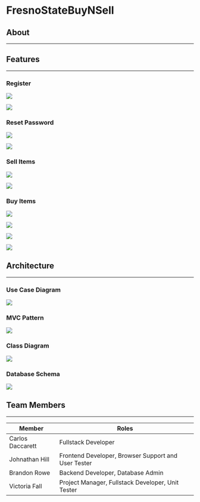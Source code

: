 # FresnoStateBuyNSell

## About
***

## Features
***
### Register
![](readme_images/screenshots/registration.JPG)

![](readme_images/screenshots/email_validation.JPG)


### Reset Password
![](readme_images/screenshots/password_reset.JPG)

![](readme_images/screenshots/password_reset_message.JPG)


### Sell Items
![](readme_images/screenshots/create_listing.JPG)

![](readme_images/screenshots/edit_listing.JPG)


### Buy Items
![](readme_images/screenshots/listings.JPG)

![](readme_images/screenshots/search_sort_filter.JPG)

![](readme_images/screenshots/view_and_comment.JPG)

![](readme_images/screenshots/review_other_users.JPG)



## Architecture
***
### Use Case Diagram
![](readme_images/architecture/use_cases_slide.JPG)


### MVC Pattern
![](readme_images/architecture/mvc_slide.JPG)


### Class Diagram
![](readme_images/architecture/classes_slide.JPG)


### Database Schema
![](readme_images/architecture/erd_slide.JPG)



## Team Members
***
Member | Roles
 --- | ---  
Carlos Daccarett | Fullstack Developer
Johnathan Hill | Frontend Developer, Browser Support and User Tester
Brandon Rowe | Backend Developer, Database Admin
Victoria Fall | Project Manager, Fullstack Developer, Unit Tester
